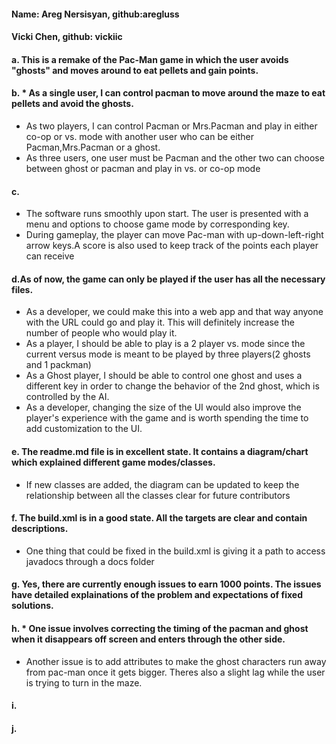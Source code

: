 #### Name: Areg Nersisyan, github:aregluss
#### Vicki Chen, github: vickiic

#### a. This is a remake of the Pac-Man game in which the user avoids "ghosts" and moves around to eat pellets and gain points.


#### b. * As a single user, I can control pacman to move around the maze to eat pellets and avoid the ghosts. 
* As two players, I can control Pacman or Mrs.Pacman and play in either co-op or vs. mode with another user who can be either Pacman,Mrs.Pacman or a ghost. 
* As three users, one user must be Pacman and the other two can choose between ghost or pacman and play in vs. or co-op mode 

#### c. 
* The software runs smoothly upon start. The user is presented with a menu and options to choose game mode by corresponding key.
* During gameplay, the player can move Pac-man with up-down-left-right arrow keys.A score is also used to keep track of the points each player can receive

#### d.As of now, the game can only be played if the user has all the necessary files. 
* As a developer, we could make this into a web app and that way anyone with the URL could go and play it. This will definitely increase the number of people who would play it. 
* As a player, I should be able to play is a 2 player vs. mode since the current versus mode is meant to be played by three players(2 ghosts and 1 packman)
* As a Ghost player,  I should be able to control one ghost and uses a different key in order to change the behavior of the 2nd ghost, which is controlled by the AI. 
* As a developer, changing the size of the UI would also improve the player's experience with the game and is worth spending the time to add customization to the UI.


#### e. The readme.md file is in excellent state. It contains a diagram/chart which explained different game modes/classes.
* If new classes are added, the diagram can be updated to keep the relationship between all the classes clear for future contributors


#### f. The build.xml is in a good state. All the targets are clear and contain descriptions.
* One thing that could be fixed in the build.xml is giving it a path to access javadocs through a docs folder

#### g. Yes, there are currently enough issues to earn 1000 points. The issues have detailed explainations of the problem and expectations of fixed solutions.

#### h. * One issue involves correcting the timing of the pacman and ghost when it disappears off screen and enters through the other side.
* Another issue is to add attributes to make the ghost characters run away from pac-man once it gets bigger. Theres also a slight lag while the user is trying to turn in the maze.
#### i.
#### j.
